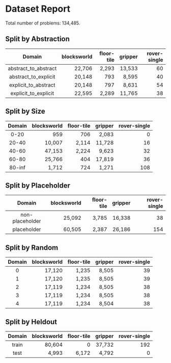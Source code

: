 # Dataset Report
Total number of problems: 134,485.
## Split by Abstraction
| Domain | blocksworld | floor-tile | gripper | rover-single |
|:---:|---:|---:|---:|---:|
| abstract_to_abstract | 22,706 | 2,293 | 13,533 | 60 |
| abstract_to_explicit | 20,148 | 793 | 8,595 | 40 |
| explicit_to_abstract | 20,148 | 797 | 8,631 | 54 |
| explicit_to_explicit | 22,595 | 2,289 | 11,765 | 38 |
## Split by Size
| Domain | blocksworld | floor-tile | gripper | rover-single |
|:---:|---:|---:|---:|---:|
| 0-20 | 959 | 706 | 2,083 | 0 |
| 20-40 | 10,007 | 2,114 | 11,728 | 16 |
| 40-60 | 47,153 | 2,224 | 9,623 | 32 |
| 60-80 | 25,766 | 404 | 17,819 | 36 |
| 80-inf | 1,712 | 724 | 1,271 | 108 |
## Split by Placeholder
| Domain | blocksworld | floor-tile | gripper | rover-single |
|:---:|---:|---:|---:|---:|
| non-placeholder | 25,092 | 3,785 | 16,338 | 38 |
| placeholder | 60,505 | 2,387 | 26,186 | 154 |
## Split by Random
| Domain | blocksworld | floor-tile | gripper | rover-single |
|:---:|---:|---:|---:|---:|
| 0 | 17,120 | 1,235 | 8,505 | 39 |
| 1 | 17,120 | 1,235 | 8,505 | 39 |
| 2 | 17,119 | 1,234 | 8,505 | 38 |
| 3 | 17,119 | 1,234 | 8,505 | 38 |
| 4 | 17,119 | 1,234 | 8,504 | 38 |
## Split by Heldout
| Domain | blocksworld | floor-tile | gripper | rover-single |
|:---:|---:|---:|---:|---:|
| train | 80,604 | 0 | 37,732 | 192 |
| test | 4,993 | 6,172 | 4,792 | 0 |